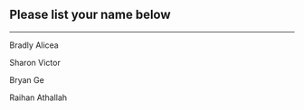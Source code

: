 ## Please list your name below
--------------------------------------------------------------------------------------------------------------------------------------
Bradly Alicea

Sharon Victor

Bryan Ge

Raihan Athallah
